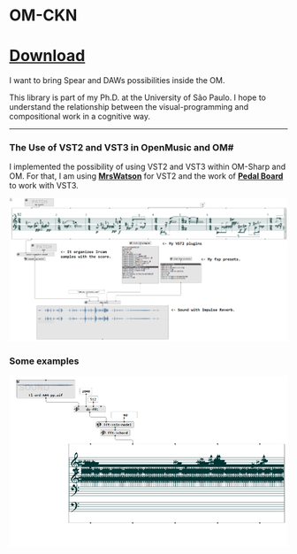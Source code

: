 # OM-CKN

# [Download](https://bit.ly/3eqkPBK)

I want to bring Spear and DAWs possibilities inside the OM.

This library is part of my Ph.D. at the University of São Paulo. I hope to understand the relationship between the visual-programming and compositional work in a cognitive way. 

____________________________________________


### The Use of VST2 and VST3 in OpenMusic and OM#

I implemented the possibility of using VST2 and VST3 within OM-Sharp and OM. For that, I am using **[MrsWatson](https://github.com/teragonaudio/MrsWatson)** for VST2 and the work of **[Pedal Board](https://github.com/teragonaudio/MrsWatson)** to work with VST3. 

![VST2 use](https://github.com/charlesneimog/OM-CKN/blob/master/Wiki/VST2%20examples.png)

### Some examples

![FFT working](https://github.com/charlesneimog/OM-CKN/blob/master/Wiki/FFT%20working.png)
